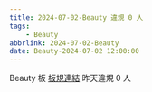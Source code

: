 ```yaml
---
title: 2024-07-02-Beauty 違規 0 人
tags:
    - Beauty
abbrlink: 2024-07-02-Beauty
date: Beauty-2024-07-02 12:00:00
---
```

Beauty 板 [板規連結](https://www.ptt.cc/bbs/Beauty/M.1630069980.A.84B.html)
昨天違規 0 人
